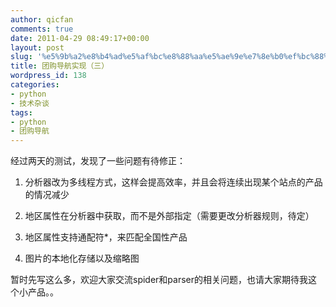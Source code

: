 ```yaml
---
author: qicfan
comments: true
date: 2011-04-29 08:49:17+00:00
layout: post
slug: '%e5%9b%a2%e8%b4%ad%e5%af%bc%e8%88%aa%e5%ae%9e%e7%8e%b0%ef%bc%88%e4%b8%89%ef%bc%89'
title: 团购导航实现（三）
wordpress_id: 138
categories:
- python
- 技术杂谈
tags:
- python
- 团购导航
---
```


经过两天的测试，发现了一些问题有待修正：



	
  1. 分析器改为多线程方式，这样会提高效率，并且会将连续出现某个站点的产品的情况减少

	
  2. 地区属性在分析器中获取，而不是外部指定（需要更改分析器规则，待定）

	
  3. 地区属性支持通配符*，来匹配全国性产品

	
  4. 图片的本地化存储以及缩略图




暂时先写这么多，欢迎大家交流spider和parser的相关问题，也请大家期待我这个小产品。。
